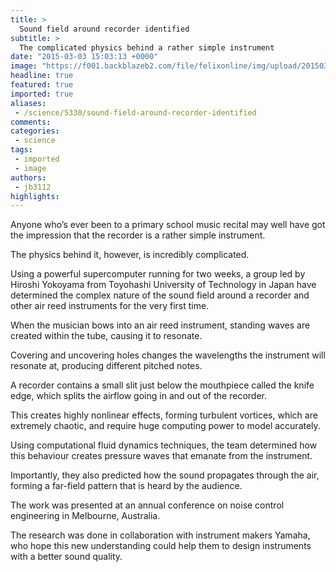 ```yaml
---
title: >
  Sound field around recorder identified
subtitle: >
  The complicated physics behind a rather simple instrument
date: "2015-03-03 15:03:13 +0000"
image: "https://f001.backblazeb2.com/file/felixonline/img/upload/201503031503-ps3110-recordersim1.jpg"
headline: true
featured: true
imported: true
aliases:
 - /science/5330/sound-field-around-recorder-identified
comments:
categories:
 - science
tags:
 - imported
 - image
authors:
 - jb3112
highlights:
---
```


Anyone who’s ever been to a primary school music recital may well have got the impression that the recorder is a rather simple instrument.

The physics behind it, however, is incredibly complicated.

Using a powerful supercomputer running for two weeks, a group led by Hiroshi Yokoyama from Toyohashi University of Technology in Japan have determined the complex nature of the sound field around a recorder and other air reed instruments for the very first time.

When the musician bows into an air reed instrument, standing waves are created within the tube, causing it to resonate.

Covering and uncovering holes changes the wavelengths the instrument will resonate at, producing different pitched notes.

A recorder contains a small slit just below the mouthpiece called the knife edge, which splits the airflow going in and out of the recorder.

This creates highly nonlinear effects, forming turbulent vortices, which are extremely chaotic, and require huge computing power to model accurately.

Using computational fluid dynamics techniques, the team determined how this behaviour creates pressure waves that emanate from the instrument.

Importantly, they also predicted how the sound propagates through the air, forming a far-field pattern that is heard by the audience.

The work was presented at an annual conference on noise control engineering in Melbourne, Australia.

The research was done in collaboration with instrument makers Yamaha, who hope this new understanding could help them to design instruments with a better sound quality.
